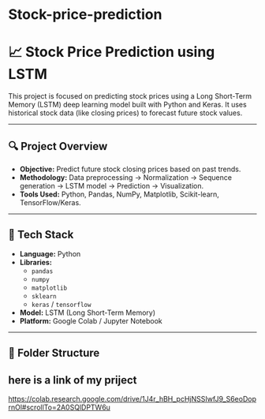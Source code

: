 # Stock-price-prediction
# 📈 Stock Price Prediction using LSTM

This project is focused on predicting stock prices using a Long Short-Term Memory (LSTM) deep learning model built with Python and Keras. It uses historical stock data (like closing prices) to forecast future stock values.

---

## 🔍 Project Overview

- **Objective:** Predict future stock closing prices based on past trends.
- **Methodology:** Data preprocessing → Normalization → Sequence generation → LSTM model → Prediction → Visualization.
- **Tools Used:** Python, Pandas, NumPy, Matplotlib, Scikit-learn, TensorFlow/Keras.

---

## 🧠 Tech Stack

- **Language:** Python
- **Libraries:** 
  - `pandas`
  - `numpy`
  - `matplotlib`
  - `sklearn`
  - `keras` / `tensorflow`
- **Model:** LSTM (Long Short-Term Memory)
- **Platform:** Google Colab / Jupyter Notebook

---

## 📁 Folder Structure
## here is a link of my priject 
https://colab.research.google.com/drive/1J4r_hBH_pcHjNSSIwfJ9_S6eoDoprnOl#scrollTo=2A0SQlDPTW6u

